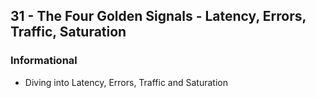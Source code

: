 ## 31 - The Four Golden Signals - Latency, Errors, Traffic, Saturation
### Informational
- Diving into Latency, Errors, Traffic and Saturation